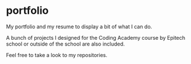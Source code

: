 # portfolio
My portfolio and my resume to display a bit of what I can do.

A bunch of projects I designed for the Coding Academy course by Epitech school or outside of the school are also included.

Feel free to take a look to my repositories.
